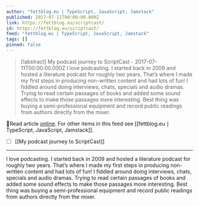 ```yaml
---
author: "fettblog․eu ∣ TypeScript, JavaScript, Jamstack"
published: 2017-07-11T00:00:00.000Z
link: https://fettblog.eu/scriptcast/
id: https://fettblog.eu/scriptcast/
feed: "fettblog․eu ∣ TypeScript, JavaScript, Jamstack"
tags: []
pinned: false
---
```

> [!abstract] My podcast journey to ScriptCast - 2017-07-11T00:00:00.000Z
> I love podcasting. I started back in 2009 and hosted a literature podcast for roughly two years. That’s where I made my first steps in producing non-written content and had lots of fun! I fiddled around doing interviews, chats, specials and audio dramas. Trying to read certain passages of books and added some sound effects to make those passages more interesting. Best thing was buying a semi-professional equipment and record public readings from authors directly from the mixer.

🔗Read article [online](https://fettblog.eu/scriptcast/). For other items in this feed see [[fettblog․eu ∣ TypeScript, JavaScript, Jamstack]].

- [ ] [[My podcast journey to ScriptCast]]
- - -
I love podcasting. I started back in 2009 and hosted a literature podcast for roughly two years. That’s where I made my first steps in producing non-written content and had lots of fun! I fiddled around doing interviews, chats, specials and audio dramas. Trying to read certain passages of books and added some sound effects to make those passages more interesting. Best thing was buying a semi-professional equipment and record public readings from authors directly from the mixer.
